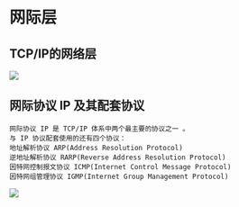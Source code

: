 # 网际层

## TCP/IP的网络层



![](https://img1.zlogs.net/19/20191223141501.png)

## 网际协议 IP 及其配套协议

```
网际协议 IP 是 TCP/IP 体系中两个最主要的协议之一 。
与 IP 协议配套使用的还有四个协议：  
地址解析协议 ARP(Address Resolution Protocol)
逆地址解析协议 RARP(Reverse Address Resolution Protocol)
因特网控制报文协议 ICMP(Internet Control Message Protocol)
因特网组管理协议 IGMP(Internet Group Management Protocol)
```

![](https://img1.zlogs.net/19/20191223141606.png)







